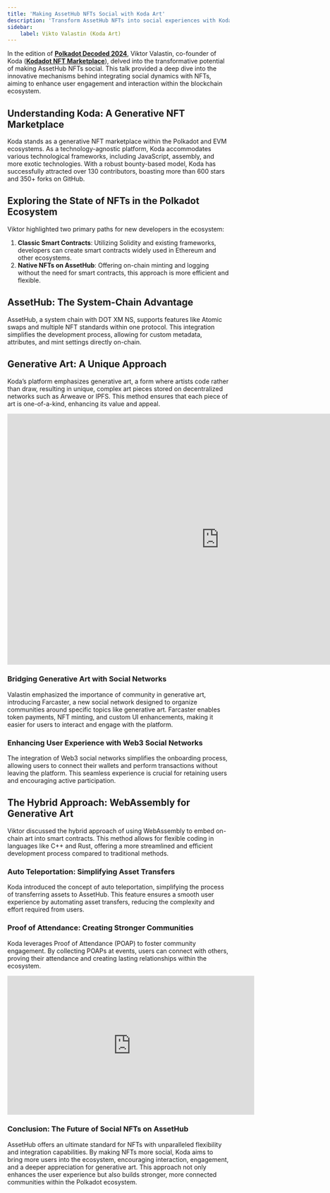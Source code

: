 ```yaml
---
title: 'Making AssetHub NFTs Social with Koda Art'
description: 'Transform AssetHub NFTs into social experiences with Koda, enhancing user engagement and community building within the Polkadot ecosystem.'
sidebar:
    label: Vikto Valastin (Koda Art)
---
```

In the edition of [**Polkadot Decoded 2024**](https://dablock.com/web3-events/polkadot-decoded/), Viktor Valastin, co-founder of Koda ([**Kodadot NFT Marketplace**](https://dablock.com/dapps/kodadot/)), delved into the transformative potential of making AssetHub NFTs social. This talk provided a deep dive into the innovative mechanisms behind integrating social dynamics with NFTs, aiming to enhance user engagement and interaction within the blockchain ecosystem.

## Understanding Koda: A Generative NFT Marketplace
Koda stands as a generative NFT marketplace within the Polkadot and EVM ecosystems. As a technology-agnostic platform, Koda accommodates various technological frameworks, including JavaScript, assembly, and more exotic technologies. With a robust bounty-based model, Koda has successfully attracted over 130 contributors, boasting more than 600 stars and 350+ forks on GitHub.

## Exploring the State of NFTs in the Polkadot Ecosystem
Viktor highlighted two primary paths for new developers in the ecosystem:
1. **Classic Smart Contracts**: Utilizing Solidity and existing frameworks, developers can create smart contracts widely used in Ethereum and other ecosystems.
2. **Native NFTs on AssetHub**: Offering on-chain minting and logging without the need for smart contracts, this approach is more efficient and flexible.

## AssetHub: The System-Chain Advantage
AssetHub, a system chain with DOT XM NS, supports features like Atomic swaps and multiple NFT standards within one protocol. This integration simplifies the development process, allowing for custom metadata, attributes, and mint settings directly on-chain.

## Generative Art: A Unique Approach
Koda’s platform emphasizes generative art, a form where artists code rather than draw, resulting in unique, complex art pieces stored on decentralized networks such as Arweave or IPFS. This method ensures that each piece of art is one-of-a-kind, enhancing its value and appeal.

<iframe allowfullscreen="allowfullscreen" frameborder="0" height="569" src="https://docs.google.com/presentation/d/e/2PACX-1vQt-xhywvb4EY-jItHSuxD4Dfc5rsbyI4pW8F0mPCpIsnHx1mDwbKIEvwz5jRZqeUxjJ-gBECKD_ucL/embed?start=false&loop=false&delayms=60000" width="960"></iframe>

### Bridging Generative Art with Social Networks
Valastin emphasized the importance of community in generative art, introducing Farcaster, a new social network designed to organize communities around specific topics like generative art. Farcaster enables token payments, NFT minting, and custom UI enhancements, making it easier for users to interact and engage with the platform.

### Enhancing User Experience with Web3 Social Networks
The integration of Web3 social networks simplifies the onboarding process, allowing users to connect their wallets and perform transactions without leaving the platform. This seamless experience is crucial for retaining users and encouraging active participation.

## The Hybrid Approach: WebAssembly for Generative Art
Viktor discussed the hybrid approach of using WebAssembly to embed on-chain art into smart contracts. This method allows for flexible coding in languages like C++ and Rust, offering a more streamlined and efficient development process compared to traditional methods.

### Auto Teleportation: Simplifying Asset Transfers
Koda introduced the concept of auto teleportation, simplifying the process of transferring assets to AssetHub. This feature ensures a smooth user experience by automating asset transfers, reducing the complexity and effort required from users.

### Proof of Attendance: Creating Stronger Communities
Koda leverages Proof of Attendance (POAP) to foster community engagement. By collecting POAPs at events, users can connect with others, proving their attendance and creating lasting relationships within the ecosystem.

<iframe allowfullscreen="allowfullscreen" frameborder="0" height="315" src="https://www.youtube.com/embed/1P0c3GqYx48?si=wEWHBdDh3CtQmdkl" title="YouTube video player" width="560"></iframe>

### Conclusion: The Future of Social NFTs on AssetHub
AssetHub offers an ultimate standard for NFTs with unparalleled flexibility and integration capabilities. By making NFTs more social, Koda aims to bring more users into the ecosystem, encouraging interaction, engagement, and a deeper appreciation for generative art. This approach not only enhances the user experience but also builds stronger, more connected communities within the Polkadot ecosystem.